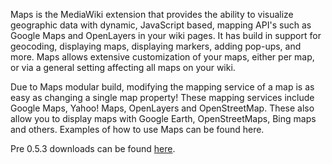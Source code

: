Maps is the MediaWiki extension that provides the ability to visualize geographic data with dynamic, JavaScript based, mapping API's such as Google Maps and OpenLayers in your wiki pages. It has build in support for geocoding, displaying maps, displaying markers, adding pop-ups, and more. Maps allows extensive customization of your maps, either per map, or via a general setting affecting all maps on your wiki.

Due to Maps modular build, modifying the mapping service of a map is as easy as changing a single map property! These mapping services include Google Maps, Yahoo! Maps, OpenLayers and OpenStreetMap. These also allow you to display maps with Google Earth, OpenStreetMaps, Bing maps and others. Examples of how to use Maps can be found here.

Pre 0.5.3 downloads can be found [here](http://code.bn2vs.com/viewtopic.php?t=163).